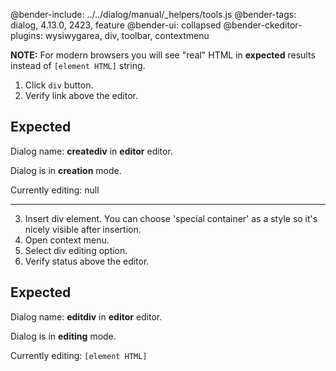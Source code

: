@bender-include: ../../dialog/manual/_helpers/tools.js
@bender-tags: dialog, 4.13.0, 2423, feature
@bender-ui: collapsed
@bender-ckeditor-plugins: wysiwygarea, div, toolbar, contextmenu

**NOTE:** For modern browsers you will see "real" HTML in **expected** results instead of `[element HTML]` string.

1. Click `div` button.
2. Verify link above the editor.

## Expected

Dialog name: **creatediv** in **editor** editor.

Dialog is in **creation** mode.

Currently editing: null

---

3. Insert div element. You can choose 'special container' as a style so it's nicely visible after insertion.
4. Open context menu.
5. Select div editing option.
6. Verify status above the editor.

## Expected

Dialog name: **editdiv** in **editor** editor.

Dialog is in **editing** mode.

Currently editing: `[element HTML]`
